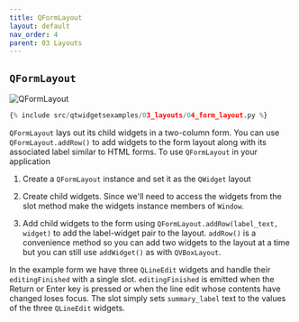 ```yaml
---
title: QFormLayout
layout: default
nav_order: 4
parent: 03 Layouts
---
```


## `QFormLayout`

![QFormLayout](/blog/images/qtwidgetsexamples/03_layouts/04_form_layout.png)

```python
{% include src/qtwidgetsexamples/03_layouts/04_form_layout.py %}
```

`QFormLayout` lays out its child widgets in a two-column form. You can use `QFormLayout.addRow()` to  add widgets to the form layout along with its associated label similar to HTML forms. To use `QFormLayout` in your application

1. Create a `QFormLayout` instance and set it as the `QWidget` layout

2. Create child widgets. Since we'll need to access the widgets from the slot method make the widgets instance members of `Window`.

3. Add child widgets to the form using `QFormLayout.addRow(label_text, widget)` to add the label-widget pair to the layout. `addRow()` is a convenience method so you can add two widgets to the layout at a time but you can still use `addWidget()` as with `QVBoxLayout`.

In the example form we have three `QLineEdit` widgets and handle their `editingFinished` with a single slot. `editingFinished` is emitted when the Return or Enter key is pressed or when the line edit whose contents have changed loses focus. The slot simply  sets `summary_label` text to the values of the three `QLineEdit` widgets.